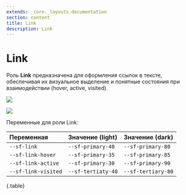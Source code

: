```yaml
---
extends: _core._layouts.documentation
section: content
title: Link
description: Link
---
```


# Link

Роль **Link** предназначена для оформления ссылок в тексте, обеспечивая их визуальное выделение и понятные состояния при
взаимодействии (hover, active, visited).

![][image26]

![][image27]

Переменные для роли Link:

| Переменная          | Значение (light)   | Значение (dark)    |
|:--------------------|:-------------------|:-------------------|
| `--sf-link`         | `--sf-primary-40`  | `--sf-primary-80`  |
| `--sf-link-hover`   | `--sf-primary-35`  | `--sf-primary-85`  |
| `--sf-link-active`  | `--sf-primary-30`  | `--sf-primary-90`  |
| `--sf-link-visited` | `--sf-tertiaty-40` | `--sf-tertiary-80` |
{.table}

[image26]: /assets/build/img/b64/c5e2dfd48bf76277.png
[image27]: /assets/build/img/b64/7e0665ccbee8a3f4.png
